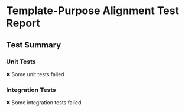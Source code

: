 # Template-Purpose Alignment Test Report

## Test Summary

### Unit Tests
❌ Some unit tests failed

### Integration Tests
❌ Some integration tests failed